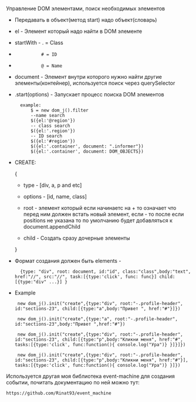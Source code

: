 Управление DOM элементами, поиск необходимых элементов
* Передавать в объект(метод start) надо объект(словарь)
* el - Элемент который надо найти в DOM элементе
*   startWith - . = Class
*               # = ID
*               @ = Name
* document - Элемент внутри которого нужно найти другие элементы(контейнер), используется поиск через querySelector
* .start(options) - Запускает процесс поиска DOM элементов
    
        example:
            $ = new dom_j().filter
            --name search
            $({el:'@region'})
            -- class search
            $({el:'.region'})
            -- ID search
            $({el:'#region'})
            $({el:'.container', document: ".informer"})
            $({el:'.container', document: DOM_OBJECTS})


* CREATE:

  {
  
    * type - [div, a, p and etc]
   
    * options - [id, name, class]
    * root - элемент который если начинаетс на + то означает что перед ним должен встать новый элемент, если - то после
    если positions не указана то по умолчанию будет добавляться к document.appendChild
   
    * child - Создать сразу дочерные элементы
   
  }
   
* Формат создания должен быть elements - 

        {type: "div", root: document, id:"id", class:"class",body:"text", href:"//", src:"//", task:[{type:'click', func: func}] child: [{type:"div" ...}] }

* Example
   
       new dom_j().init("create",{type:"div", root:"-.profile-header", id:"sections-23", child:[{type:"a",body:"Привет ", href:"#"}]})
       
       new dom_j().init("create",{type:"a", root:"-.profile-header", id:"sections-23",body:"Привет ",href:"#"})
       
       new dom_j().init("create",{type:"div", root:"-.profile-header", id:"sections-23", child:[{type:"p",body:"Кликни меня", href:"#", tasks:[{type:'click', func:function(){ console.log("Ура")} }]}]})
       
       new dom_j().init("create",{type:"div", root:"-.profile-header", id:"sections-23", child:[{type:"p",body:"Кликни меня", href:"#"}], tasks:[{type:'click', func:function(){ console.log("Ура")} }]})

Используется другая моя библиотека event-machine для создания событии, почитать документацию по ней можно тут:
    
    https://github.com/Rinat93/event_machine